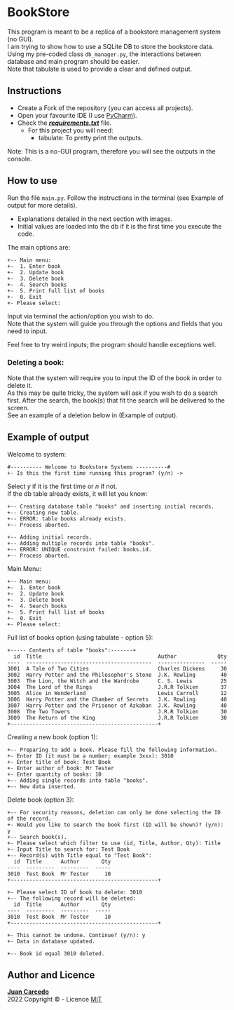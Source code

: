 # BookStore
This program is meant to be a replica of a bookstore management system (no GUI).  
I am trying to show how to use a SQLite DB to store the bookstore data.  
Using my pre-coded class ```db_manager.py```, the interactions between database and main program should be easier.  
Note that tabulate is used to provide a clear and defined output.

## Instructions
- Create a Fork of the repository (you can access all projects).
- Open your favourite IDE (I use [PyCharm](https://www.jetbrains.com/pycharm/)).
- Check the ***[requirements.txt](https://github.com/JuanCarcedo/jca-python-projects/blob/main/requirements.txt)*** file.  
  - For this project you will need:
    + tabulate: To pretty print the outputs. 

Note: This is a no-GUI program, therefore you will see the outputs in the console.

## How to use
Run the file ```main.py```.
Follow the instructions in the terminal (see Example of output for more details).
   - Explanations detailed in the next section with images.
   - Initial values are loaded into the db if it is the first time you execute the code.  

The main options are:
```
+-- Main menu:
+-	1. Enter book
+-	2. Update book
+-	3. Delete book
+-	4. Search books
+-	5. Print full list of books
+-	0. Exit
+- Please select: 
```
Input via terminal the action/option you wish to do.  
Note that the system will guide you through the options and fields that you need to input.

Feel free to try weird inputs; the program should handle exceptions well.

### Deleting a book:
Note that the system will require you to input the ID of the book in order to delete it.  
As this may be quite tricky, the system will ask if you wish to do a search first. After the search, the book(s) that fit the search will be delivered to the screen.  
See an example of a deletion below in (Example of output).

## Example of output
Welcome to system:  
```
#---------- Welcome to Bookstore Systems ----------#
+- Is this the first time running this program? (y/n) -> 
```
Select _y_ if it is the first time or _n_ if not.  
If the db table already exists, it will let you know:
```
+-- Creating database table "books" and inserting initial records.
+-- Creating new table.
+-- ERROR: table books already exists.
+-- Process aborted.

+-- Adding initial records.
+-- Adding multiple records into table "books".
+-- ERROR: UNIQUE constraint failed: books.id.
+-- Process aborted.
```

Main Menu:
```
+-- Main menu:
+-	1. Enter book
+-	2. Update book
+-	3. Delete book
+-	4. Search books
+-	5. Print full list of books
+-	0. Exit
+- Please select: 
```  

Full list of books option (using tabulate - option 5):  
```
+----- Contents of table "books":-------+
  id  Title                                     Author             Qty
----  ----------------------------------------  ---------------  -----
3001  A Tale of Two Cities                      Charles Dickens     30
3002  Harry Potter and the Philosopher's Stone  J.K. Rowling        40
3003  The Lion, the Witch and the Wardrobe      C. S. Lewis         25
3004  The Lord of the Rings                     J.R.R Tolkien       37
3005  Alice in Wonderland                       Lewis Carroll       12
3006  Harry Potter and the Chamber of Secrets   J.K. Rowling        40
3007  Harry Potter and the Prisoner of Azkaban  J.K. Rowling        40
3008  The Two Towers                            J.R.R Tolkien       30
3009  The Return of the King                    J.R.R Tolkien       30
+-----------------------------------------------+
```

Creating a new book (option 1):  
```
+-- Preparing to add a book. Please fill the following information.
+- Enter ID (it must be a number; example 3xxx): 3010
+- Enter title of book: Test Book
+- Enter author of book: Mr Tester
+- Enter quantity of books: 10
+-- Adding single records into table "books".
+-- New data inserted.
```

Delete book (option 3):
```
+-- For security reasons, deletion can only be done selecting the ID of the record.
+- Would you like to search the book first (ID will be shown)? (y/n): y
+-- Search book(s).
+- Please select which filter to use (id, Title, Author, Qty): Title
+- Input Title to search for: Test Book
+-- Record(s) with Title equal to "Test Book":
  id  Title      Author       Qty
----  ---------  ---------  -----
3010  Test Book  Mr Tester     10
+-----------------------------------------------+

+- Please select ID of book to delete: 3010
+-- The following record will be deleted:
  id  Title      Author       Qty
----  ---------  ---------  -----
3010  Test Book  Mr Tester     10
+-----------------------------------------------+

+- This cannot be undone. Continue? (y/n): y
+- Data in database updated.

+-- Book id equal 3010 deleted.
```

## Author and Licence
**[Juan Carcedo](https://github.com/JuanCarcedo)**  
2022 Copyright © - Licence [MIT](https://github.com/JuanCarcedo/jca-python-projects/blob/main/LICENSE.txt)
